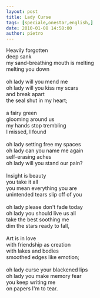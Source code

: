```yaml
---
layout: post
title: Lady Curse
tags: [speciale,onestar,english,]
date: 2010-01-08 14:58:00
author: pietro
---
```

Heavily forgotten<br/>deep sank<br/>my sand-breathing mouth is melting<br/>melting you down<br/><br/>oh lady will you mend me<br/>oh lady will you kiss my scars<br/>and break apart<br/>the seal shut in my heart;<br/><br/>a fairy green<br/>glooming around us<br/>my hands stop trembling<br/>I missed, I found<br/><br/>oh lady setting free my spaces<br/>oh lady can you name me again<br/>self-erasing aches<br/>oh lady will you stand our pain?<br/><br/>Insight is beauty<br/>you take it all<br/>you mean everything you are<br/>unintended tears slip off of you<br/><br/>oh lady please don't fade today<br/>oh lady you should live us all<br/>take the best soothing me<br/>dim the stars ready to fall,<br/><br/>Art is in love<br/>with friendship as creation<br/>with lakes and bodies<br/>smoothed edges like emotion;<br/><br/>oh lady curse your blackened lips<br/>oh lady you make memory fear<br/>you keep writing me<br/>on papers I'm to tear.
